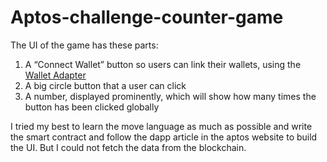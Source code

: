 # Aptos-challenge-counter-game

The UI of the game has these parts: 

1. A “Connect Wallet” button so users can link their wallets, using the [Wallet Adapter](https://aptos.dev/tutorials/build-e2e-dapp/add-wallet-support)
2. A big circle button that a user can click
3. A number, displayed prominently, which will show how many times the button has been clicked globally

I tried my best to learn the move language as much as possible and write the smart contract and follow the dapp article in the aptos website to build the UI. But I could not fetch the data from the blockchain.
